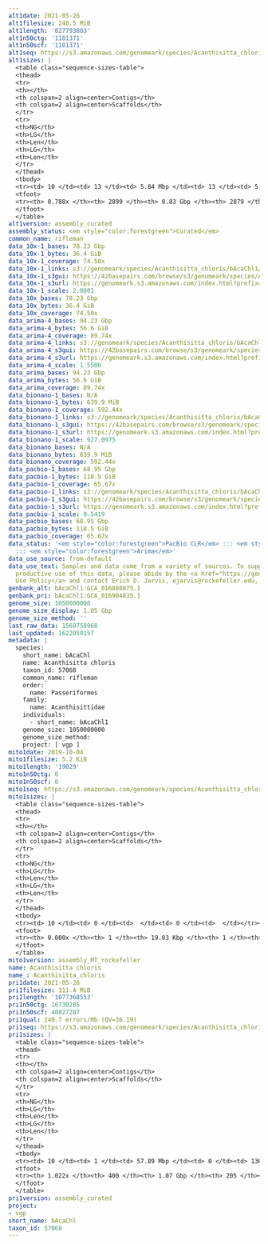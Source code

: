 ```yaml
---
alt1date: 2021-05-26
alt1filesize: 240.5 MiB
alt1length: '827793803'
alt1n50ctg: '1181371'
alt1n50scf: '1181371'
alt1seq: https://s3.amazonaws.com/genomeark/species/Acanthisitta_chloris/bAcaChl1/assembly_curated/bAcaChl1.alt.cur.20210526.fasta.gz
alt1sizes: |
  <table class="sequence-sizes-table">
  <thead>
  <tr>
  <th></th>
  <th colspan=2 align=center>Contigs</th>
  <th colspan=2 align=center>Scaffolds</th>
  </tr>
  <tr>
  <th>NG</th>
  <th>LG</th>
  <th>Len</th>
  <th>LG</th>
  <th>Len</th>
  </tr>
  </thead>
  <tbody>
  <tr><td> 10 </td><td> 13 </td><td> 5.84 Mbp </td><td> 13 </td><td> 5.84 Mbp </td></tr><tr><td> 20 </td><td> 37 </td><td> 3.67 Mbp </td><td> 37 </td><td> 3.67 Mbp </td></tr><tr><td> 30 </td><td> 74 </td><td> 2.37 Mbp </td><td> 74 </td><td> 2.37 Mbp </td></tr><tr><td> 40 </td><td> 126 </td><td> 1.72 Mbp </td><td> 126 </td><td> 1.72 Mbp </td></tr><tr style="background-color:#cccccc;"><td> 50 </td><td> 200 </td><td> 1.18 Mbp </td><td> 200 </td><td> 1.18 Mbp </td></tr><tr><td> 60 </td><td> 314 </td><td> 0.66 Mbp </td><td> 314 </td><td> 0.66 Mbp </td></tr><tr><td> 70 </td><td> 746 </td><td> 91.73 Kbp </td><td> 746 </td><td> 92.01 Kbp </td></tr><tr><td> 80 </td><td> 0 </td><td>  </td><td> 0 </td><td>  </td></tr><tr><td> 90 </td><td> 0 </td><td>  </td><td> 0 </td><td>  </td></tr><tr><td> 100 </td><td> 0 </td><td>  </td><td> 0 </td><td>  </td></tr></tbody>
  <tfoot>
  <tr><th> 0.788x </th><th> 2899 </th><th> 0.83 Gbp </th><th> 2879 </th><th> 0.83 Gbp </th></tr>
  </tfoot>
  </table>
alt1version: assembly_curated
assembly_status: <em style="color:forestgreen">Curated</em>
common_name: rifleman
data_10x-1_bases: 78.23 Gbp
data_10x-1_bytes: 36.4 GiB
data_10x-1_coverage: 74.50x
data_10x-1_links: s3://genomeark/species/Acanthisitta_chloris/bAcaChl1/genomic_data/10x/<br>
data_10x-1_s3gui: https://42basepairs.com/browse/s3/genomeark/species/Acanthisitta_chloris/bAcaChl1/genomic_data/10x/
data_10x-1_s3url: https://genomeark.s3.amazonaws.com/index.html?prefix=species/Acanthisitta_chloris/bAcaChl1/genomic_data/10x/
data_10x-1_scale: 2.0001
data_10x_bases: 78.23 Gbp
data_10x_bytes: 36.4 GiB
data_10x_coverage: 74.50x
data_arima-4_bases: 94.23 Gbp
data_arima-4_bytes: 56.6 GiB
data_arima-4_coverage: 89.74x
data_arima-4_links: s3://genomeark/species/Acanthisitta_chloris/bAcaChl4/genomic_data/arima/<br>
data_arima-4_s3gui: https://42basepairs.com/browse/s3/genomeark/species/Acanthisitta_chloris/bAcaChl4/genomic_data/arima/
data_arima-4_s3url: https://genomeark.s3.amazonaws.com/index.html?prefix=species/Acanthisitta_chloris/bAcaChl4/genomic_data/arima/
data_arima-4_scale: 1.5506
data_arima_bases: 94.23 Gbp
data_arima_bytes: 56.6 GiB
data_arima_coverage: 89.74x
data_bionano-1_bases: N/A
data_bionano-1_bytes: 639.9 MiB
data_bionano-1_coverage: 592.44x
data_bionano-1_links: s3://genomeark/species/Acanthisitta_chloris/bAcaChl1/genomic_data/bionano/<br>
data_bionano-1_s3gui: https://42basepairs.com/browse/s3/genomeark/species/Acanthisitta_chloris/bAcaChl1/genomic_data/bionano/
data_bionano-1_s3url: https://genomeark.s3.amazonaws.com/index.html?prefix=species/Acanthisitta_chloris/bAcaChl1/genomic_data/bionano/
data_bionano-1_scale: 927.0975
data_bionano_bases: N/A
data_bionano_bytes: 639.9 MiB
data_bionano_coverage: 592.44x
data_pacbio-1_bases: 68.95 Gbp
data_pacbio-1_bytes: 118.5 GiB
data_pacbio-1_coverage: 65.67x
data_pacbio-1_links: s3://genomeark/species/Acanthisitta_chloris/bAcaChl1/genomic_data/pacbio/<br>
data_pacbio-1_s3gui: https://42basepairs.com/browse/s3/genomeark/species/Acanthisitta_chloris/bAcaChl1/genomic_data/pacbio/
data_pacbio-1_s3url: https://genomeark.s3.amazonaws.com/index.html?prefix=species/Acanthisitta_chloris/bAcaChl1/genomic_data/pacbio/
data_pacbio-1_scale: 0.5419
data_pacbio_bases: 68.95 Gbp
data_pacbio_bytes: 118.5 GiB
data_pacbio_coverage: 65.67x
data_status: '<em style="color:forestgreen">PacBio CLR</em> ::: <em style="color:forestgreen">10x</em>
  ::: <em style="color:forestgreen">Arima</em>'
data_use_source: from-default
data_use_text: Samples and data come from a variety of sources. To support fair and
  productive use of this data, please abide by the <a href="https://genome10k.soe.ucsc.edu/data-use-policies/">Data
  Use Policy</a> and contact Erich D. Jarvis, ejarvis@rockefeller.edu, with any questions.
genbank_alt: bAcaChl1:GCA_016880875.1
genbank_pri: bAcaChl1:GCA_016904835.1
genome_size: 1050000000
genome_size_display: 1.05 Gbp
genome_size_method: ''
last_raw_data: 1568758968
last_updated: 1622050157
metadata: |
  species:
    short_name: bAcaChl
    name: Acanthisitta chloris
    taxon_id: 57068
    common_name: rifleman
    order:
      name: Passeriformes
    family:
      name: Acanthisittidae
    individuals:
      - short_name: bAcaChl1
    genome_size: 1050000000
    genome_size_method:
    project: [ vgp ]
mito1date: 2019-10-04
mito1filesize: 5.2 KiB
mito1length: '19029'
mito1n50ctg: 0
mito1n50scf: 0
mito1seq: https://s3.amazonaws.com/genomeark/species/Acanthisitta_chloris/bAcaChl1/assembly_MT_rockefeller/bAcaChl1.MT.20191004.fasta.gz
mito1sizes: |
  <table class="sequence-sizes-table">
  <thead>
  <tr>
  <th></th>
  <th colspan=2 align=center>Contigs</th>
  <th colspan=2 align=center>Scaffolds</th>
  </tr>
  <tr>
  <th>NG</th>
  <th>LG</th>
  <th>Len</th>
  <th>LG</th>
  <th>Len</th>
  </tr>
  </thead>
  <tbody>
  <tr><td> 10 </td><td> 0 </td><td>  </td><td> 0 </td><td>  </td></tr><tr><td> 20 </td><td> 0 </td><td>  </td><td> 0 </td><td>  </td></tr><tr><td> 30 </td><td> 0 </td><td>  </td><td> 0 </td><td>  </td></tr><tr><td> 40 </td><td> 0 </td><td>  </td><td> 0 </td><td>  </td></tr><tr style="background-color:#cccccc;"><td> 50 </td><td> 0 </td><td style="background-color:#ff8888;">  </td><td> 0 </td><td style="background-color:#ff8888;">  </td></tr><tr><td> 60 </td><td> 0 </td><td>  </td><td> 0 </td><td>  </td></tr><tr><td> 70 </td><td> 0 </td><td>  </td><td> 0 </td><td>  </td></tr><tr><td> 80 </td><td> 0 </td><td>  </td><td> 0 </td><td>  </td></tr><tr><td> 90 </td><td> 0 </td><td>  </td><td> 0 </td><td>  </td></tr><tr><td> 100 </td><td> 0 </td><td>  </td><td> 0 </td><td>  </td></tr></tbody>
  <tfoot>
  <tr><th> 0.000x </th><th> 1 </th><th> 19.03 Kbp </th><th> 1 </th><th> 19.03 Kbp </th></tr>
  </tfoot>
  </table>
mito1version: assembly_MT_rockefeller
name: Acanthisitta chloris
name_: Acanthisitta_chloris
pri1date: 2021-05-26
pri1filesize: 311.4 MiB
pri1length: '1077368553'
pri1n50ctg: 16730285
pri1n50scf: 40827287
pri1qual: 240.7 errors/Mb (QV=36.19)
pri1seq: https://s3.amazonaws.com/genomeark/species/Acanthisitta_chloris/bAcaChl1/assembly_curated/bAcaChl1.pri.cur.20210526.fasta.gz
pri1sizes: |
  <table class="sequence-sizes-table">
  <thead>
  <tr>
  <th></th>
  <th colspan=2 align=center>Contigs</th>
  <th colspan=2 align=center>Scaffolds</th>
  </tr>
  <tr>
  <th>NG</th>
  <th>LG</th>
  <th>Len</th>
  <th>LG</th>
  <th>Len</th>
  </tr>
  </thead>
  <tbody>
  <tr><td> 10 </td><td> 1 </td><td> 57.89 Mbp </td><td> 0 </td><td> 136.57 Mbp </td></tr><tr><td> 20 </td><td> 3 </td><td> 40.40 Mbp </td><td> 1 </td><td> 96.25 Mbp </td></tr><tr><td> 30 </td><td> 6 </td><td> 36.90 Mbp </td><td> 3 </td><td> 62.81 Mbp </td></tr><tr><td> 40 </td><td> 10 </td><td> 24.09 Mbp </td><td> 4 </td><td> 51.96 Mbp </td></tr><tr style="background-color:#cccccc;"><td> 50 </td><td> 15 </td><td style="background-color:#88ff88;"> 16.73 Mbp </td><td> 7 </td><td style="background-color:#88ff88;"> 40.83 Mbp </td></tr><tr><td> 60 </td><td> 22 </td><td> 13.37 Mbp </td><td> 9 </td><td> 34.43 Mbp </td></tr><tr><td> 70 </td><td> 31 </td><td> 9.52 Mbp </td><td> 13 </td><td> 24.09 Mbp </td></tr><tr><td> 80 </td><td> 44 </td><td> 5.94 Mbp </td><td> 18 </td><td> 20.30 Mbp </td></tr><tr><td> 90 </td><td> 68 </td><td> 2.84 Mbp </td><td> 24 </td><td> 15.24 Mbp </td></tr><tr><td> 100 </td><td> 141 </td><td> 469.88 Kbp </td><td> 35 </td><td> 5.17 Mbp </td></tr></tbody>
  <tfoot>
  <tr><th> 1.022x </th><th> 400 </th><th> 1.07 Gbp </th><th> 205 </th><th> 1.08 Gbp </th></tr>
  </tfoot>
  </table>
pri1version: assembly_curated
project:
- vgp
short_name: bAcaChl
taxon_id: 57068
---
```

